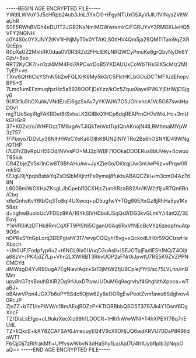 -----BEGIN AGE ENCRYPTED FILE-----
YWdlLWVuY3J5cHRpb24ub3JnL3YxCi0+IFgyNTUxOSAyVlJlU1VINys2VitWaUhR
S0F5RWhBVGh4eDU1T2JGR2NsNmlMOWwremlrClFGRUYvY3RMOXlJeHQ5VFY2NGNH
c0Y4S0c0YXJNY2tKV1lHNjMyT0x0YTAKLS0tIHV4Qm5ja29QMTlTam9qZXRQcEps
R0pXaUZ2MkhRK0daa0V0R3RZd2FHclEKLNRQWCyPmuKe8grQbvNyDh6YGjb/+5xb
RRT2KyCK7r+n1zd4MM4Fdi7APCwrDoB5YKDAUUxCoWbTHsGIXScMIz2MITyEP+ve
TXn/6QH6CicYSfnN5ti2wFGLXrK6My5kG/C5PIcHKLbGOuDCTMFX/dEhopvBP5+S
7Lmc1umEFzmuqfpzHc5a5928OOFjDeYzz/kOc5ZquoXayeIPWLYjEtrlWjDSjgy6
9Uf3t1u5hGXuhk/VNdE/sEi6gzSxAv7yYKWJW7O5JOhIxhcA1Vc5G67swdHpD0v1
mgTUoSeyiRgFAKRDet8tSvheLK3GlBkQ1HCp6dqREAPrnGH7oWkLHc+3mUkGHGrR
37+K02xt/o/WHFOzzTM8xgAvTJiQkTenVstTqdQnAKnojN4ILRMhmaMlYpW3z757
1FPkeyo7DDvLy38NlhHWeCYeKa6OlIhK8UN2iNIYTRo2Bs6hOSNYlD49WNg/QTHP
l7LEFrZByRpUH5EOd/NVvsPO+MJ2plWBF/1OOkaDDOERus8bUVey+4cwuoT6Siuk
CR4ZbjeZV5sI1nCw8T9BhAHuAw+JyKZieGo/Di0rqjUwGnUwP6z+vPrqw0Rmk5l2
fZJgU9jYpqbBsbkYqZsOSlbMXjrzfFx9ymaj8fuktuABAQCZkI+im3cmO4Az7d8N
L6009miWOXHpZKsgLJhCpebl10CXHjcZumXRzaB82An1KW2tfIjiuR7Qn6Bn/Cbq
x6eGnhsKvY6tbGq3To8ql4UXwcq+uD5ugfwY+TQg99E/txGz8jRhHa5ye1Kx58az
d+nghwBuoIxUcVFDEz8KA/16YkSlVH0bolUSqQsWDG3kvGLmIY/i4atQZ/3EEovj
Y1eVR0iKzDTHk8RmCqXFT9PlSNi5CganU0Aq6RxVfNEcBcVYz6zedpfnuAtp9OSn
nDPRxSYnGpLorq3DEPglahY317/wvpCQQyh/5vg+xQckodUH0r59QCIzwHeXbzch
+Uh0UF/Fodpfyp6u2+t6NCL9lx0U/uqD3uAsIl+ISEJOTpjFadiESh1NQ/Z4OIjt
a88zV+/PK4jdZ7Lp+Vhn2LXWlRBT3RkvUOP2aFNr0iJpwtU7RS5K9ZVZPPNCMOYd
dMWzgD4YvR90ugA7EgNiavlAqz+Sr13jMtWZfjU9CplejfYr5/sc75LVLnn/mBMm
upy8hG7zsBouhBXiR2Dg9rUuxDTtvwJUDuM6q9agrvh/f4ShgNthXpoca+wTaBJ+
oBAiwVPpn4JGX7b6oPY5Sdc5Ojtw62y6eOORgEwPeotZvmfawu6Sdglvov40RcJP
ZjvZZ+b7Z1/IePWW/c18mAEojRDZzP+KTtORBbbQSO5T3797Jk4Y1Gsnf6DgXncF
TZ/DlsLsEfgo+cL9ukrXecXiz89h1LDOCR+tHlh1nWwWNI+T4hXPEYf76q7nEUdL
TZ+IiQkcE+kXY8ZCAFSAf6JmecuyEQ4V9cXIlOHjUQ6wdKRVU70DaP8R9IIdoWT1
FbCjj0ij7zRifrakMfl+UPfvswWbvN3dHaShy1Lo/Ajd7U4h1UybfIpIb3jlNqpO
aQ==
-----END AGE ENCRYPTED FILE-----
